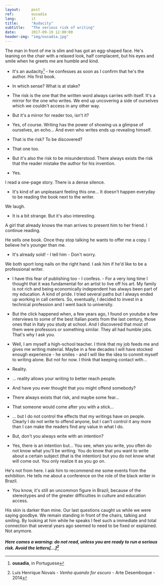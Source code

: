 ```yaml
---
layout:     post
ref:		ousadia
lang: 		it
title:      "Audacity"
subtitle:   "The serious risk of writing"
date:       2017-09-19 12:00:00
header-img: "img/ousadia.jpg"
---
```


The man in front of me is slim and has got an egg-shaped face. He's leaning on the chair with a relaxed look, half complacent, but his eyes and smile when he greets me are humble and kind.

- It's an audacity[^ousadia] - he confesses as soon as I confirm that he's the author. His first book.

- In which sense? What is at stake?

- The risk is the one that the written word always carries with itself. It's a mirror for the one who writes. We end up uncovering a side of ourselves which we couldn't access in any other way.

- But it's a mirror for reader too, isn't it?

- Yes, of course. Writing has the power of showing us a glimpse of ourselves, an echo... And even who writes ends up revealing himself.

- That is the risk? To be discovered?

- That one too.

- But it's also the risk to be misunderstood. There always exists the risk that the reader mistake the author for his invention.

- Yes.

I read a one-page story. There is a dense silence.

- It's kind of an unpleasant feeling this one... It doesn't happen everyday to be reading the book next to the writer.

We laugh.

- It is a bit strange. But it's also interesting.

A girl that already knows the man arrives to present him to her friend. I continue reading.

He sells one book. Once they stop talking he wants to offer me a copy. I believe he's younger than me.

- It's already sold! - I tell him - Don't worry.

We both sport long nails on the right hand. I ask him if he'd like to be a professional writer.

- I have this fear of publishing too - I confess. - For a very long time I thought that it was fundamental for an artist to live off his art. My family is not rich and being economically independent has always been part of my education. A kind of pride. I tried several paths but I always ended up working in call centers. So, eventually, I decided to invest in a technical profession and I went back to university.

- But the click happened when, a few years ago, I found on youtube a few interviews to some of the best Italian poets from the last century, those ones that in Italy you study at school. And I discovered that most of them were professors or something similar. They all had humble jobs. That's why I ask you.

- Well, I am myself a high-school teacher. I think that my job feeds me and gives me writing material. Maybe in a few decades I will have stocked enough experience - he smiles - and I will like the idea to commit myself to writing alone. But not for now. I think that keeping contact with...

- Reality.

- ... reality allows your writing to better reach people.

- And have you ever thought that you might offend somebody?

- There always exists that risk, and maybe some fear...

- That someone would come after you with a stick...

- ... but I do not control the effects that my writings have on people. Clearly I do not write to offend anyone, but I can't control it any more than I can make the readers find any value in what I do.

- But, don't you always write with an intention?

- Yes, there is an intention but... You see, when you write, you often do not know what you'll be writing. You do know that you want to write about a certain subject (that is the intention) but you do not know what will come out. You only realize it as you go on.

He's not from here. I ask him to recommend me some events from the exhibition. He tells me about a conference on the role of the black writer in Brazil.

- You know, it's still an uncommon figure in Brazil, because of the stereotypes and of the greater difficulties in culture and education access.

His skin is darker than mine. Our last questions caught us while we were saying goodbye. We remain standing in front of the chairs, talking and smiling. By looking at him while he speaks I feel such a immediate and total connection that several years ago seemed to need to be fixed or explained. Not anymore.

#### *Here comes a warning: do not read, unless you are ready to run a serious risk. Avoid the letters[...][^quotation]*

[^ousadia]: **ousadia**, in Portuguese

[^quotation]: Luís Henrique Novais - *Venha quando for escuro* - Arte Desemboque - 2014